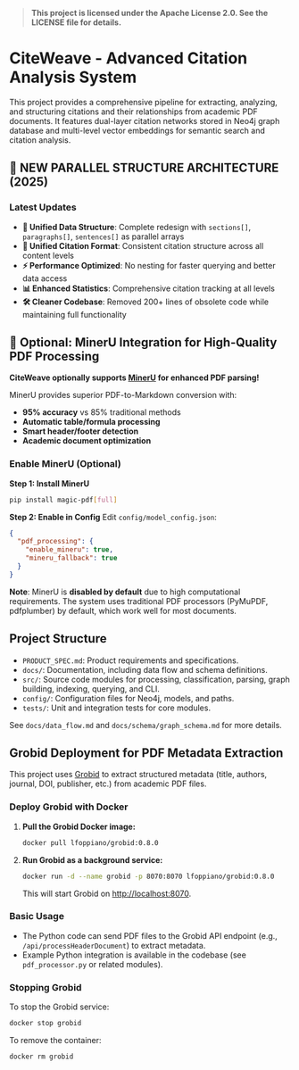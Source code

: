 > **This project is licensed under the Apache License 2.0. See the LICENSE file for details.**

# CiteWeave - Advanced Citation Analysis System

This project provides a comprehensive pipeline for extracting, analyzing, and structuring citations and their relationships from academic PDF documents. It features dual-layer citation networks stored in Neo4j graph database and multi-level vector embeddings for semantic search and citation analysis.

## 🔄 **NEW PARALLEL STRUCTURE ARCHITECTURE (2025)**

### **Latest Updates**
- **🚀 Unified Data Structure**: Complete redesign with `sections[]`, `paragraphs[]`, `sentences[]` as parallel arrays
- **🎯 Unified Citation Format**: Consistent citation structure across all content levels  
- **⚡ Performance Optimized**: No nesting for faster querying and better data access
- **📊 Enhanced Statistics**: Comprehensive citation tracking at all levels
- **🛠️ Cleaner Codebase**: Removed 200+ lines of obsolete code while maintaining full functionality

## 🚀 Optional: MinerU Integration for High-Quality PDF Processing

**CiteWeave optionally supports [MinerU](https://github.com/opendatalab/MinerU) for enhanced PDF parsing!**

MinerU provides superior PDF-to-Markdown conversion with:
- **95% accuracy** vs 85% traditional methods  
- **Automatic table/formula processing**
- **Smart header/footer detection**
- **Academic document optimization**

### Enable MinerU (Optional)

**Step 1: Install MinerU**
```bash
pip install magic-pdf[full]
```

**Step 2: Enable in Config**
Edit `config/model_config.json`:
```json
{
  "pdf_processing": {
    "enable_mineru": true,
    "mineru_fallback": true
  }
}
```

**Note**: MinerU is **disabled by default** due to high computational requirements. The system uses traditional PDF processors (PyMuPDF, pdfplumber) by default, which work well for most documents.

## Project Structure

- `PRODUCT_SPEC.md`: Product requirements and specifications.
- `docs/`: Documentation, including data flow and schema definitions.
- `src/`: Source code modules for processing, classification, parsing, graph building, indexing, querying, and CLI.
- `config/`: Configuration files for Neo4j, models, and paths.
- `tests/`: Unit and integration tests for core modules.

See `docs/data_flow.md` and `docs/schema/graph_schema.md` for more details.

## Grobid Deployment for PDF Metadata Extraction

This project uses [Grobid](https://grobid.readthedocs.io/) to extract structured metadata (title, authors, journal, DOI, publisher, etc.) from academic PDF files.

### Deploy Grobid with Docker

1. **Pull the Grobid Docker image:**
   ```bash
   docker pull lfoppiano/grobid:0.8.0
   ```
2. **Run Grobid as a background service:**
   ```bash
   docker run -d --name grobid -p 8070:8070 lfoppiano/grobid:0.8.0
   ```
   This will start Grobid on [http://localhost:8070](http://localhost:8070).

### Basic Usage
- The Python code can send PDF files to the Grobid API endpoint (e.g., `/api/processHeaderDocument`) to extract metadata.
- Example Python integration is available in the codebase (see `pdf_processor.py` or related modules).

### Stopping Grobid
To stop the Grobid service:
```bash
docker stop grobid
```
To remove the container:
```bash
docker rm grobid
```